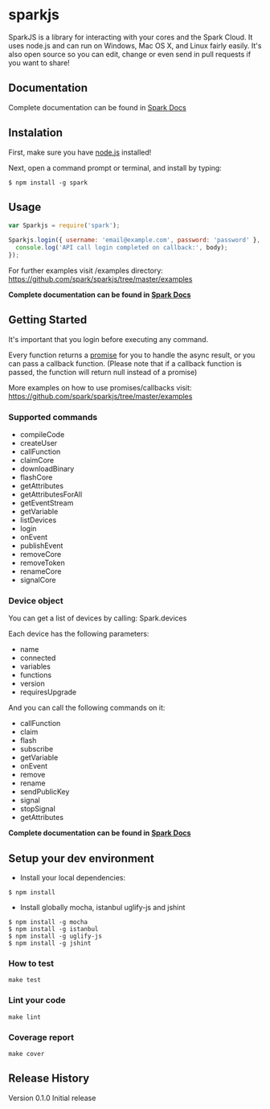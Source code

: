 sparkjs
=======

SparkJS is a library for interacting with your cores and the Spark Cloud.
It uses node.js and can run on Windows, Mac OS X, and Linux fairly easily.
It's also open source so you can edit, change or even send in pull requests if you want to share!

## Documentation

Complete documentation can be found in [Spark Docs](http://docs.spark.io/javascript/)

## Instalation

First, make sure you have [node.js](http://nodejs.org/) installed!

Next, open a command prompt or terminal, and install by typing:

```shell
$ npm install -g spark
```

## Usage

```javascript
var Sparkjs = require('spark');

Sparkjs.login({ username: 'email@example.com', password: 'password' }, function(err, body) {
  console.log('API call login completed on callback:', body);
});
```

For further examples visit /examples directory: https://github.com/spark/sparkjs/tree/master/examples

**Complete documentation can be found in [Spark Docs](http://docs.spark.io/javascript/)**

## Getting Started

It's important that you login before executing any command.

Every function returns a [promise](http://promisesaplus.com/) for you to handle the async result, or you can pass a callback function.
(Please note that if a callback function is passed, the function will return null instead of a promise)

More examples on how to use promises/callbacks visit: https://github.com/spark/sparkjs/tree/master/examples

### Supported commands

* compileCode
* createUser
* callFunction
* claimCore
* downloadBinary
* flashCore
* getAttributes
* getAttributesForAll
* getEventStream
* getVariable
* listDevices
* login
* onEvent
* publishEvent
* removeCore
* removeToken
* renameCore
* signalCore

### Device object

You can get a list of devices by calling: Spark.devices

Each device has the following parameters:

* name
* connected
* variables
* functions
* version
* requiresUpgrade

And you can call the following commands on it:

* callFunction
* claim
* flash
* subscribe
* getVariable
* onEvent
* remove
* rename
* sendPublicKey
* signal
* stopSignal
* getAttributes

**Complete documentation can be found in [Spark Docs](http://docs.spark.io/javascript/)**

## Setup your dev environment

* Install your local dependencies:

```shell
$ npm install
```

* Install globally mocha, istanbul uglify-js and jshint

```shell
$ npm install -g mocha
$ npm install -g istanbul
$ npm install -g uglify-js
$ npm install -g jshint
```

### How to test

`make test`

### Lint your code

`make lint`

### Coverage report

`make cover`

## Release History

Version 0.1.0 Initial release
